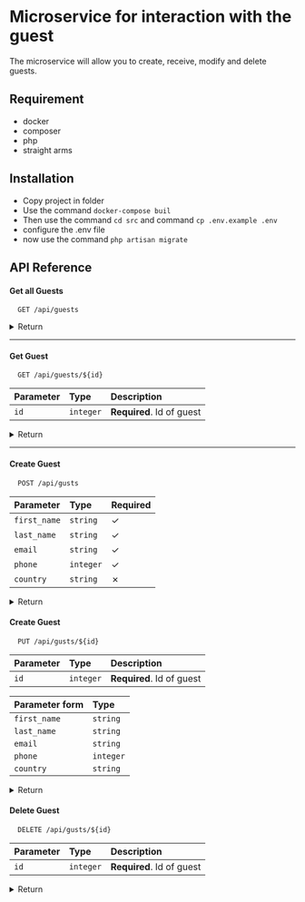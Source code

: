 
# Microservice for interaction with the guest

The microservice will allow you to create, receive, modify and delete guests.

## Requirement
- docker
- composer
- php
- straight arms

## Installation


- Copy project in folder
- Use the command ```docker-compose buil```
- Then use the command ```cd src``` and command ```cp .env.example .env```
- configure the .env file
- now use the command ```php artisan migrate```

## API Reference

#### Get all Guests

```http
  GET /api/guests
```



<details>
<summary>Return</summary>

```json
[
  {
      "id": 1,
      "first_name": "name",
      "last_name": "lastname",
      "email": "email@example.com",
      "phone": "+1234567890",
      "country": "country"
  },
  {
      "id": 2,
      "first_name": "name",
      "last_name": "lastname",
      "email": "email2@example.com",
      "phone": "+1234567899",
      "country": "country"
  }
]
```
</details>



----

#### Get Guest

```http
  GET /api/guests/${id}
```

| Parameter | Type     | Description                      |
| :-------- | :------- | :------------------------------- |
| `id`      | `integer` | **Required**. Id of guest |


<details>
<summary>Return</summary>

```json
{
      "id": 1,
      "first_name": "name",
      "last_name": "lastname",
      "email": "email@example.com",
      "phone": "+1234567890",
      "country": "country"
}
```
</details>

----

#### Create Guest

```http
  POST /api/gusts
```

| Parameter   | Type      | Required |
|:------------|:----------|:---------|
| `first_name` | `string`  | &check;  |
| `last_name` | `string`  | &check;  |
| `email` | `string`  | &check;  |
| `phone` | `integer` | &check;  |
| `country` | `string`  | &cross;  |

<details>
<summary>Return</summary>

```json
{
      "first_name": "name",
      "last_name": "lastname",
      "email": "email@example.com",
      "phone": "+1234567890",
      "country": "country",
      "id": 1
}
```
</details>

#### Create Guest

```http
  PUT /api/gusts/${id}
```

| Parameter | Type     | Description               |
| :-------- | :------- |:--------------------------|
| `id`      | `integer` | **Required**. Id of guest |

| Parameter form | Type      |
|:---------------|:----------|
| `first_name`   | `string`  | 
| `last_name`    | `string`  |
| `email`        | `string`  | 
| `phone`        | `integer` | 
| `country`      | `string`  |

<details>
<summary>Return</summary>

```json
{
      "id": 1,
      "first_name": "name",
      "last_name": "lastname",
      "email": "email@example.com",
      "phone": "+1234567890",
      "country": "country"
}
```
</details>


#### Delete Guest

```http
  DELETE /api/gusts/${id}
```

| Parameter | Type     | Description               |
| :-------- | :------- |:--------------------------|
| `id`      | `integer` | **Required**. Id of guest |

<details>
<summary>Return</summary>

```json
{
  "message":"The guest has been successfully deleted"
}
```
</details>
